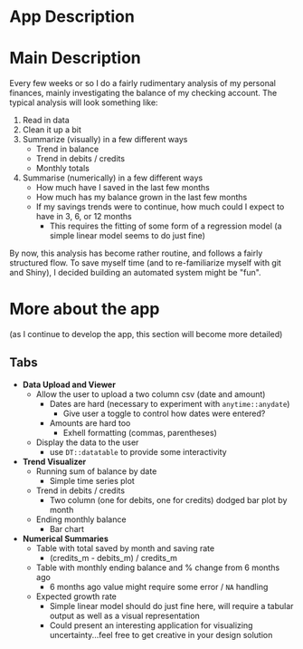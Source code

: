 # App Description

# Main Description

Every few weeks or so I do a fairly rudimentary analysis of my personal finances, mainly investigating the balance of my checking account. The typical analysis will look something like:

  1. Read in data
  1. Clean it up a bit
  1. Summarize (visually) in a few different ways
      - Trend in balance
      - Trend in debits / credits
      - Monthly totals
  1. Summarise (numerically) in a few different ways
      - How much have I saved in the last few months
      - How much has my balance grown in the last few months
      - If my savings trends were to continue, how much could I expect to have in 3, 6, or 12 months
        - This requires the fitting of some form of a regression model (a simple linear model seems to do just fine)
      
By now, this analysis has become rather routine, and follows a fairly structured flow. To save myself time (and to re-familiarize myself with git and Shiny), I decided building an automated system might be "fun". 

# More about the app

(as I continue to develop the app, this section will become more detailed)

## Tabs

  - __Data Upload and Viewer__
    - Allow the user to upload a two column csv (date and amount)
      - Dates are hard (necessary to experiment with `anytime::anydate`)
        - Give user a toggle to control how dates were entered?
      - Amounts are hard too
        - Exhell formatting (commas, parentheses)
    - Display the data to the user
      - use `DT::datatable` to provide some interactivity
  - __Trend Visualizer__
    - Running sum of balance by date
      - Simple time series plot
    - Trend in debits / credits
      - Two column (one for debits, one for credits) dodged bar plot by month
    - Ending monthly balance
      - Bar chart
  - __Numerical Summaries__
    - Table with total saved by month and saving rate 
      - (credits_m - debits_m) / credits_m
    - Table with monthly ending balance and % change from 6 months ago
      - 6 months ago value might require some error / `NA` handling
    - Expected growth rate
      - Simple linear model should do just fine here, will require a tabular output as well as a visual representation
      - Could present an interesting application for visualizing uncertainty...feel free to get creative in your design solution 
      
